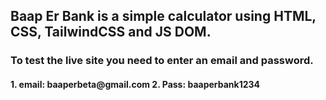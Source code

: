 <h2>Baap Er Bank is a simple calculator using HTML, CSS, TailwindCSS and JS DOM.</h2>

<h3>To test the live site you need to enter an email and password.</h3>

<h4>
1. email: baaperbeta@gmail.com
2. Pass: baaperbank1234
</h4>
